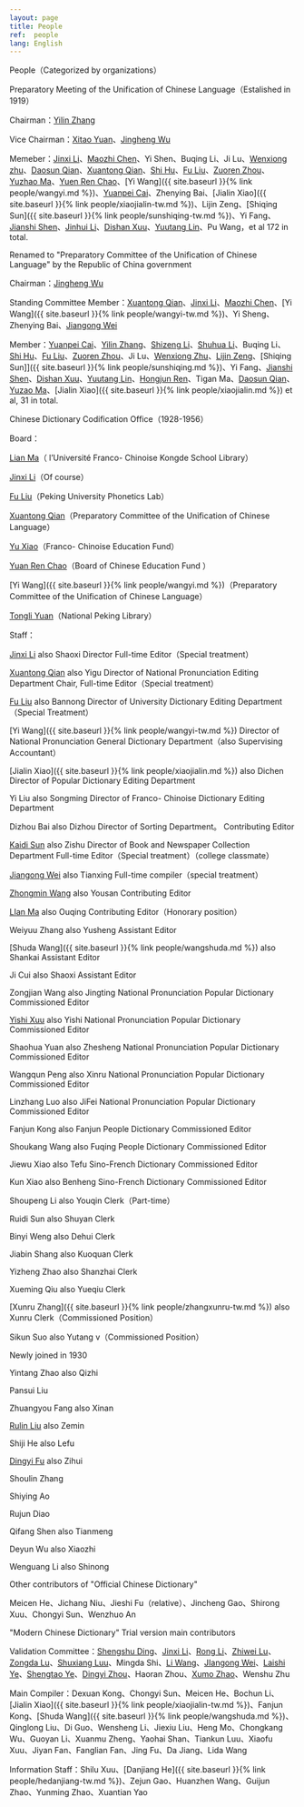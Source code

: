 ```yaml
---
layout: page
title: People
ref:  people
lang: English
---
```


People（Categorized by organizations）

Preparatory Meeting of the Unification of Chinese Language（Estalished in 1919）

Chairman：[Yilin Zhang](https://zh.wikipedia.org/wiki/張一麐)

Vice Chairman：[Xitao Yuan](https://zh.wikipedia.org/wiki/袁希濤)、[Jingheng Wu](https://zh.wikipedia.org/wiki/吳敬恆)

Memeber：[Jinxi Li](https://zh.wikipedia.org/wiki/黎錦熙)、[Maozhi Chen](https://zh.wikipedia.org/wiki/陳懋治)、Yi Shen、Buqing Li、Ji Lu、[Wenxiong zhu](https://zh.wikipedia.org/wiki/朱文熊)、[Daosun Qian](https://zh.wikipedia.org/wiki/錢稻孫)、[Xuantong Qian](https://zh.wikipedia.org/wiki/錢玄同)、[Shi Hu](https://zh.wikipedia.org/wiki/胡適)、[Fu Liu](https://zh.wikipedia.org/wiki/劉半農)、[Zuoren Zhou](https://zh.wikipedia.org/wiki/周作人)、[Yuzhao Ma](https://zh.wikipedia.org/wiki/馬裕藻)、[Yuen Ren Chao](https://zh.wikipedia.org/wiki/趙元任)、[Yi Wang]({{ site.baseurl }}{% link people/wangyi.md %})、[Yuanpei Cai](https://zh.wikipedia.org/wiki/蔡元培)、Zhenying Bai、[Jialin Xiao]({{ site.baseurl }}{% link people/xiaojialin-tw.md %})、Lijin Zeng、[Shiqing Sun]({{ site.baseurl }}{% link people/sunshiqing-tw.md %})、Yi Fang、[Jianshi Shen](https://zh.wikipedia.org/wiki/沈兼士)、[Jinhui Li](https://zh.wikipedia.org/wiki/黎錦暉)、[Dishan Xuu](https://zh.wikipedia.org/wiki/許地山)、[Yuutang Lin](https://zh.wikipedia.org/wiki/林語堂)、Pu Wang，et al 172 in total.

Renamed to "Preparatory Committee of the Unification of Chinese Language" by the Republic of China government

Chairman：[Jingheng Wu](https://zh.wikipedia.org/wiki/吳敬恆)

Standing Committee Member：[Xuantong Qian](https://zh.wikipedia.org/wiki/錢玄同)、[Jinxi Li](https://zh.wikipedia.org/wiki/黎錦熙)、[Maozhi Chen](https://zh.wikipedia.org/wiki/陳懋治)、[Yi Wang]({{ site.baseurl }}{% link people/wangyi-tw.md %})、Yi Sheng、Zhenying Bai、[Jiangong Wei](https://zh.wikipedia.org/wiki/魏建功)

Member：[Yuanpei Cai](https://zh.wikipedia.org/wiki/蔡元培)、[Yilin Zhang](https://zh.wikipedia.org/wiki/張一麐)、[Shizeng Li](https://zh.wikipedia.org/wiki/李石曾)、[Shuhua Li](https://zh.wikipedia.org/wiki/李書華)、Buqing Li、[Shi Hu](https://zh.wikipedia.org/wiki/胡適)、[Fu Liu](https://zh.wikipedia.org/wiki/劉半農)、[Zuoren Zhou](https://zh.wikipedia.org/wiki/周作人)、Ji Lu、[Wenxiong Zhu](https://zh.wikipedia.org/wiki/朱文熊)、[Lijin Zeng](https://zh.wikipedia.org/wiki/曾彝進)、[Shiqing Sun]]({{ site.baseurl }}{% link people/sunshiqing.md %})、Yi Fang、[Jianshi Shen](https://zh.wikipedia.org/wiki/沈兼士)、[Dishan Xuu](https://zh.wikipedia.org/wiki/許地山)、[Yuutang Lin](https://zh.wikipedia.org/wiki/林語堂)、[Hongjun Ren](https://zh.wikipedia.org/wiki/任鴻雋)、Tigan Ma、[Daosun Qian](https://zh.wikipedia.org/wiki/錢稻孫)、[Yuzao Ma](https://zh.wikipedia.org/wiki/馬裕藻)、[Jialin Xiao]({{ site.baseurl }}{% link people/xiaojialin.md %}) et al, 31 in total.

Chinese Dictionary Codification Office（1928-1956）

Board：

[Lian Ma](https://zh.wikipedia.org/wiki/馬廉)（ l’Université Franco- Chinoise Kongde School Library）

[Jinxi Li](https://zh.wikipedia.org/wiki/黎錦熙)（Of course）

[Fu Liu](https://zh.wikipedia.org/wiki/劉半農)（Peking University Phonetics Lab）

[Xuantong Qian](https://zh.wikipedia.org/wiki/錢玄同)（Preparatory Committee of the Unification of Chinese Language）

[Yu Xiao](https://zh.wikipedia.org/wiki/蕭瑜)（Franco- Chinoise Education Fund）

[Yuan Ren Chao](https://zh.wikipedia.org/wiki/趙元任)（Board of Chinese Education Fund ）

[Yi Wang]({{ site.baseurl }}{% link people/wangyi.md %})（Preparatory Committee of the Unification of Chinese Language）

[Tongli Yuan](https://zh.wikipedia.org/wiki/袁同禮)（National Peking Library）

Staff：

[Jinxi Li](https://zh.wikipedia.org/wiki/黎錦熙) also Shaoxi Director Full-time Editor（Special treatment）

[Xuantong Qian](https://zh.wikipedia.org/wiki/錢玄同) also Yigu Director of National Pronunciation Editing Department Chair, Full-time Editor（Special treatment）

[Fu Liu](https://zh.wikipedia.org/wiki/劉半農) also Bannong Director of University Dictionary Editing Department（Special Treatment）

[Yi Wang]({{ site.baseurl }}{% link people/wangyi-tw.md %}) Director of National Pronunciation General Dictionary Department（also Supervising Accountant）

[Jialin Xiao]({{ site.baseurl }}{% link people/xiaojialin.md %}) also Dichen Director of Popular Dictionary Editing Department

Yi Liu also Songming Director of Franco- Chinoise Dictionary Editing Department

Dizhou Bai also Dizhou Director of Sorting Department。
Contributing Editor

[Kaidi Sun](https://zh.wikipedia.org/wiki/孫楷第) also Zishu Director of Book and Newspaper Collection Department Full-time Editor（Special treatment）（college classmate）

[Jiangong Wei](https://zh.wikipedia.org/wiki/魏建功) also Tianxing Full-time compiler（special treatment）

[Zhongmin Wang](https://zh.wikipedia.org/wiki/王重民) also Yousan 
Contributing Editor

[LIan Ma](https://zh.wikipedia.org/wiki/馬廉) also Ouqing 
Contributing Editor（Honorary position）

Weiyuu Zhang also Yusheng Assistant Editor

[Shuda Wang]({{ site.baseurl }}{% link people/wangshuda.md %})  also Shankai Assistant Editor

Ji Cui also Shaoxi Assistant Editor

Zongjian Wang also Jingting National Pronunciation Popular Dictionary Commissioned Editor

[Yishi Xuu](https://zh.wikipedia.org/wiki/徐一士) also Yishi National Pronunciation Popular Dictionary Commissioned Editor

Shaohua Yuan also Zhesheng National Pronunciation Popular Dictionary Commissioned Editor

Wangqun Peng also Xinru National Pronunciation Popular Dictionary Commissioned Editor

Linzhang Luo also JiFei National Pronunciation Popular Dictionary Commissioned Editor

Fanjun Kong also Fanjun People Dictionary Commissioned Editor

Shoukang Wang also Fuqing People Dictionary Commissioned Editor

Jiewu Xiao also Tefu 
Sino-French Dictionary Commissioned Editor

Kun Xiao also Benheng 
Sino-French Dictionary Commissioned Editor

Shoupeng Li also Youqin Clerk（Part-time）

Ruidi Sun also Shuyan Clerk

Binyi Weng also Dehui Clerk

Jiabin Shang also Kuoquan Clerk

Yizheng Zhao also Shanzhai Clerk

Xueming Qiu also Yueqiu Clerk

[Xunru Zhang]({{ site.baseurl }}{% link people/zhangxunru-tw.md %}) also Xunru Clerk（Commissioned Position）

Sikun Suo also Yutang v（Commissioned Position）

Newly joined in 1930

Yintang Zhao also Qizhi

Pansui Liu

Zhuangyou Fang also Xinan

[Rulin Liu](https://zh.wikipedia.org/wiki/劉汝霖) also Zemin

Shiji He also Lefu

[Dingyi Fu](https://zh.wikipedia.org/wiki/符定一) also Zihui

Shoulin Zhang

Shiying Ao

Rujun Diao

Qifang Shen also Tianmeng

Deyun Wu also Xiaozhi

Wenguang Li also Shinong

Other contributors of "Official Chinese Dictionary"

Meicen He、Jichang Niu、Jieshi Fu（relative）、Jincheng Gao、Shirong Xuu、Chongyi Sun、Wenzhuo An

"Modern Chinese Dictionary" Trial version main contributors

Validation Committee：[Shengshu Ding](https://zh.wikipedia.org/wiki/丁聲樹)、[Jinxi Li](https://zh.wikipedia.org/wiki/黎錦熙)、[Rong Li](https://zh.wikipedia.org/wiki/李榮_(語言學家))、[Zhiwei Lu](https://zh.wikipedia.org/wiki/陸志韋)、[Zongda Lu](https://zh.wikipedia.org/wiki/陸宗達)、[Shuxiang Luu](https://zh.wikipedia.org/wiki/呂叔湘)、Mingda Shi、[Li Wang](https://zh.wikipedia.org/wiki/王力_(语言学家))、[JIangong Wei](https://zh.wikipedia.org/wiki/魏建功)、[Laishi Ye](https://zh.wikipedia.org/wiki/葉籟士)、[Shengtao Ye](https://zh.wikipedia.org/wiki/葉聖陶)、[Dingyi Zhou](https://zh.wikipedia.org/wiki/周定一)、Haoran Zhou、[Xumo Zhao](https://zh.wikipedia.org/wiki/周祖謨)、Wenshu Zhu

Main Compiler：Dexuan Kong、Chongyi Sun、Meicen He、Bochun Li、[Jialin Xiao]({{ site.baseurl }}{% link people/xiaojialin-tw.md %})、Fanjun Kong、[Shuda Wang]({{ site.baseurl }}{% link people/wangshuda.md %})、Qinglong Liu、Di Guo、Wensheng Li、Jiexiu Liu、Heng Mo、Chongkang Wu、Guoyan Li、Xuanmu Zheng、Yaohai Shan、Tiankun Luu、Xiaofu Xuu、Jiyan Fan、Fanglian Fan、Jing Fu、Da Jiang、Lida Wang

Information Staff：Shilu Xuu、[Danjiang He]({{ site.baseurl }}{% link people/hedanjiang-tw.md %})、Zejun Gao、Huanzhen Wang、Guijun Zhao、Yunming Zhao、Xuantian Yao
